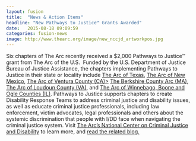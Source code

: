 ```yaml
---
layout: fusion
title:  "News & Action Items"
headline: "New Pathways to Justice™ Grants Awarded"
date:   2015-08-18 09:09:59
categories: fusion-news
image: http://www.thearc.org/image/new_nccjd_artworkpos.jpg
---
```

Six chapters of The Arc recently received a $2,000 Pathways to Justice™ grant from The Arc of the U.S.  Funded by the U.S. Department of Justice Bureau of Justice Assistance, the chapters implementing Pathways to Justice in their state or locality include <a href="https://www.thearcoftexas.org/">The Arc of Texas</a>, <a href="https://www.arcnm.org/">The Arc of New Mexico</a>, <a href="http://www.arcvc.org/">The Arc of Ventura County (CA)></a> <a href="http://www.bcarc.org/">The Berkshire County Arc (MA)</a>, <a href="http://www.paxtoncampus.org/the-arc-of-loudoun/">The Arc of Loudoun County (VA)</a>, and <a href="http://www.arcwbo.org/home0.aspx">The Arc of Winnebago, Boone and Ogle Counties (IL)</a>. Pathways to Justice supports chapters to create Disability Response Teams to address criminal justice and disability issues, as well as educate criminal justice professionals, including law enforcement, victim advocates, legal professionals and others about the systemic discrimination that people with I/DD face when navigating the criminal justice system. Visit <a href="http://www.thearc.org/NCCJD">The Arc’s National Center on Criminal Justice and Disability</a> to learn more, and <a href="http://blog.thearc.org/2016/05/10/pathways-justice-grants-awarded-2016-2017/">read the related blog.</a> 